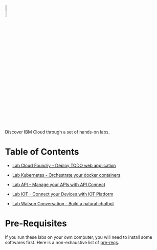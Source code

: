 <img src="./images/ibm-cloud-logo.png" width="10%"/>

Discover IBM Cloud through a set of hands-on labs.

# Table of Contents

+ [Lab Cloud Foundry - Deploy TODO web application](./labs/Lab%20CloudFoundry%20-%20Deploy%20TODO%20web%20application)

+ [Lab Kubernetes - Orchestrate your docker containers](./labs/Lab%20Kubernetes%20-%20Orchestrate%20your%20docker%20containers)

+ [Lab API - Manage your APIs with API Connect](./labs/Lab%20API%20-%20Manage%20your%20APIs%20with%20API%20Connect)

+ [Lab IOT - Connect your Devices with IOT Platform](./labs/Lab%20IOT%20-%20Connect%20your%20Devices%20with%20IOT%20Platform)

+ [Lab Watson Conversation - Build a natural chatbot](./labs/Lab%20Watson%20Conversation%20-%20Build%20a%20natural%20chatbot)


# Pre-Requisites

If you run these labs on your own computer, you will need to install some softwares first. Here is a non-exhaustive list of [pre-reqs](./prereqs).
